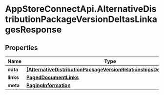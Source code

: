 # AppStoreConnectApi.AlternativeDistributionPackageVersionDeltasLinkagesResponse

## Properties

Name | Type | Description | Notes
------------ | ------------- | ------------- | -------------
**data** | [**[AlternativeDistributionPackageVersionRelationshipsDeltasDataInner]**](AlternativeDistributionPackageVersionRelationshipsDeltasDataInner.md) |  | 
**links** | [**PagedDocumentLinks**](PagedDocumentLinks.md) |  | 
**meta** | [**PagingInformation**](PagingInformation.md) |  | [optional] 


